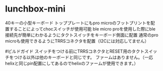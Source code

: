 # lunchbox-mini

40キーの小型キーボード
トッププレートにもpro microのフットプリントを配置することによってchocスイッチが使用可能
ble micro proを使用した際にble接続先が簡単にわかるようにタクトスイッチをキーボード側面に配置
通常のpro microも使用できるようにTRRSコネクタを配置（I2Cには対応してません）

#ビルドガイド
スイッチをつける前にTRRSコネクタとRESET用のタクトスイッチをつける以外は他のキーボードと同じです。
ファームはありません。（一応helixと同じpin配置にしてあるのでhelixのファームが使用できます。）
